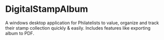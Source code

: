 DigitalStampAlbum
=================

A windows desktop application for Philatelists to value, organize and track their stamp collection quickly &amp; easily. Includes features like exporting album to PDF.  
